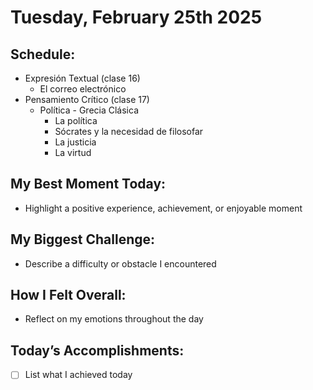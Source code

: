 # Tuesday, February 25th 2025

## Schedule:
- Expresión Textual (clase 16)
	- El correo electrónico
- Pensamiento Crítico (clase 17)
	- Política - Grecia Clásica
		- La política
		- Sócrates y la necesidad de filosofar
		- La justicia
		- La virtud
## My Best Moment Today:
- Highlight a positive experience, achievement, or enjoyable moment

## My Biggest Challenge:
- Describe a difficulty or obstacle I encountered

## How I Felt Overall:
- Reflect on my emotions throughout the day

## Today’s Accomplishments:
- [ ] List what I achieved today

